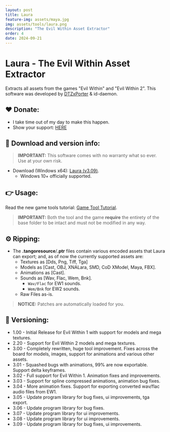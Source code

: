 ```yaml
---
layout: post
title: Laura
feature-img: assets/maya.jpg
img: assets/tools/laura.png
description: "The Evil Within Asset Extractor"
order: 4
date: 2024-09-21
---
```


# Laura - The Evil Within Asset Extractor
Extracts all assets from the games "Evil Within" and "Evil Within 2". This software was developed by [DTZxPorter](https://twitter.com/dtzxporter) & id-daemon.

## ❤️ Donate:
- I take time out of my day to make this happen.
- Show your support: [HERE](https://dtzxporter.com/donate)

## 💾 Download and version info:

> **IMPORTANT:** This software comes with no warranty what so ever. Use at your own risk.

- Download (Windows x64): [Laura (v3.09)](https://mega.nz/file/hBJA3ZyB#yhaHNtUfu62U2n4mRkqBgXSEyir53iwtrpWGUPanfFk).
  - Windows 10+ officially supported.

## 👉 Usage:
Read the new game tools tutorial: [Game Tool Tutorial](https://dtzxporter.com/game-tools-tutorial).

> **IMPORTANT:** Both the tool and the game **require** the entirety of the base folder to be intact and must not be modified in any way.

## ⚙️ Ripping:
- The **.tangoresource**/**.ptr** files contain various encoded assets that Laura can export; and, as of now the currently supported assets are:
  - Textures as [Dds, Png, Tiff, Tga]
  - Models as [Cast, OBJ, XNALara, SMD, CoD XModel, Maya, FBX].
  - Animations as [Cast].
  - Sounds as [Wav, Flac, Wem, Bnk].
    - `Wav/Flac` for EW1 sounds.
    - `Wem/Bnk` for EW2 sounds.
  - Raw Files as-is.

> **NOTICE:** Patches are automatically loaded for you.

## 📌 Versioning:
- 1.00 - Initial Release for Evil Within 1 with support for models and mega textures.
- 2.20 - Support for Evil Within 2 models and mega textures.
- 3.00 - Completely rewritten, huge tool improvement. Fixes across the board for models, images, support for animations and various other assets.
- 3.01 - Squashed bugs with animations, 99% are now exportable. Support delta keyframes.
- 3.02 - Full support for Evil Within 1. Animation fixes and improvements.
- 3.03 - Support for spline compressed animations, animation bug fixes.
- 3.04 - More animation fixes. Support for exporting converted wav/flac audio files from EW1.
- 3.05 - Update program library for bug fixes, ui improvements, tga export.
- 3.06 - Update program library for bug fixes.
- 3.07 - Update program library for ui improvements.
- 3.08 - Update program library for ui improvements.
- 3.09 - Update program library for bug fixes, ui improvements.
